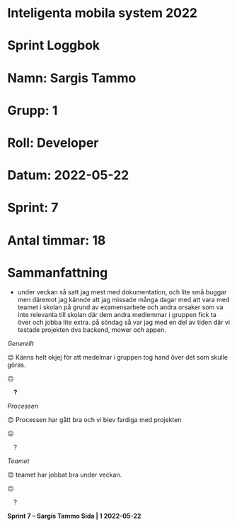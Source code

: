 #
# **Inteligenta mobila system 2022**
#
#
#
# **Sprint Loggbok**
# **Namn:	Sargis Tammo**
# **Grupp:	1**
# **Roll:	Developer**
# **Datum:	2022-05-22**
# **Sprint: 	7**
# **Antal timmar: 18**
# **Sammanfattning**
- under veckan så satt jag mest med dokumentation, och lite små buggar men däremot jag kännde att jag missade många dagar med att vara med teamet i skolan på grund av examensarbete och andra orsaker som va inte relevanta till skolan där dem andra medlemmar i gruppen fick ta över och jobba lite extra. på söndag så var jag med en del av tiden där vi testade projekten dvs backend, mower och appen.


*Generellt*

😊	Känns helt okjej för att medelmar i gruppen tog hand över det som skulle göras.

☹	

`  `**?**  	

*Processen*

😊	Processen har gått bra och vi blev fardiga med projekten

☹

`  `?	

*Teamet*

😊	teamet har jobbat bra under veckan.

☹	

`  `?	

**Sprint 7 – Sargis Tammo	Sida | 1	2022-05-22**

